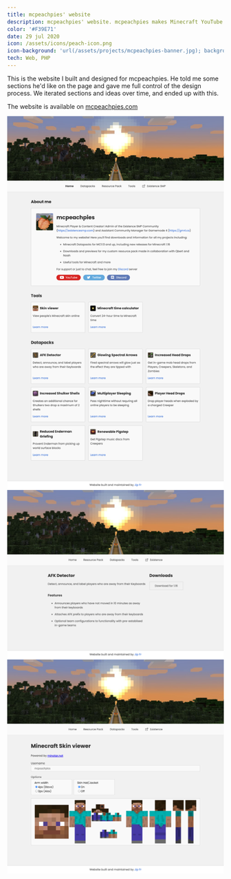 ```yaml
---
title: mcpeachpies' website
description: mcpeachpies' website. mcpeachpies makes Minecraft YouTube videos in addition to data-packs and resource packs.
color: '#F39E71'
date: 29 jul 2020
icon: /assets/icons/peach-icon.png
icon-background: 'url(/assets/projects/mcpeachpies-banner.jpg); background-size: cover; background-position: center'
tech: Web, PHP
---
```



This is the website I built and designed for mcpeachpies. He told me some sections he'd like on the page and gave me full control of the design process. We iterated sections and ideas over time, and ended up with this.

The website is available on [mcpeachpies.com](https://mcpeachpies.com)

![The home page](https://raw.githubusercontent.com/JipFr/jipfr/master/projects/mcpeachpies-1.png)
![Datapack page](https://raw.githubusercontent.com/JipFr/jipfr/master/projects/mcpeachpies-2.png)
!["Skin viewer" tool](https://raw.githubusercontent.com/JipFr/jipfr/master/projects/mcpeachpies-3.png)
